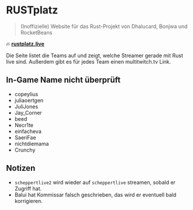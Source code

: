 # RUSTplatz
> (Inoffizielle) Website für das Rust-Projekt von Dhalucard, Bonjwa und RocketBeans

:fire: [**rustplatz.live**](https://rustplatz.live)

Die Seite listet die Teams auf und zeigt, welche Streamer gerade mit Rust live sind.
Außerdem gibt es für jedes Team einen multitwitch.tv Link.

## In-Game Name nicht überprüft
- copeylius
- juliaoertgen
- JuliJones
- Jay_Corner
- beed
- Necr1te
- einfacheva
- SaeriFae
- nichtdiemama
- Crunchy

## Notizen

- `scheppertlive2` wird wieder auf `scheppertlive` streamen, sobald er Zugriff hat.
- Balui hat Kommissar falsch geschrieben, das wird er eventuell bald korrigieren.
